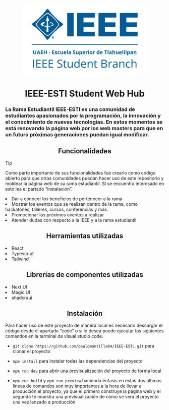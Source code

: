 <p align='center'>
  <img width='400px' src='src/assets/logo.png' alt='IEEE - ESTl Student Branch'>
<p>
  
<h1 align="center"> IEEE-ESTl Student Web Hub </h1>

### La Rama Estudiantil IEEE-ESTl es una comunidad de estudiantes apasionados por la programación, la innovación y el conocimiento de nuevas tecnologías. En estos momentos se está renovando la página web por los web masters para que en un futuro próximas generaciones puedan igual modificar.

<h2 align="center">Funcionalidades</h2>

> [!TIP]
> Como parte importante de sus funcionalidades fue crearlo como código abierto para que otras comunidades puedan hacer uso de este repositorio y moldear la página web de su rama estudiantil. Si se encuentra interesado en esto lea el partado “Instalacion”.

<li>Dar a conocer los beneficios de pertenecer a la rama</li>
<li>Mostrar los eventos que se realizan dentro de la rama, como hackatones, talleres, cursos, conferencias y más.</li>
<li>Promocionar los próximos eventos a realizar</li>
<li>Atender dudas con respecto a la IEEE y a la rama estudiantil</li>

<h2 align="center">Herramientas utilizadas </h2>
<li>React</li>
<li>Typescript</li>
<li>Tailwind</li>

<h2 align="center">Librerías de componentes utilizadas </h2>
<li>Next UI</li>
<li>Magic UI</li>
<li>shadcn/ui</li>

<h2 align="center">Instalación</h2>
<p>Para hacer uso de este proyecto de manera local es necesario descargar el código desde el apartado “code” o si lo desea puede ejecutar los siguientes comandos en la terminal de visual studio code.</p>

- `git clone https://github.com/paulomantilla04/IEEE-ESTL.git`  para clonar el proyecto

- `npm install` para instalar todas las dependencias del proyecto
- `npm run dev` para abrir una previsualización del proyecto de forma local
- `npm run build` y `npm run preview` hacienda énfasis en estas dos últimas líneas de comandos son muy importantes a la hora de llevar a producción el proyecto, ya que el primero construye la página web y el segundo te muestra una previsualización de cómo se verá el proyecto una vez lanzado a producción 
